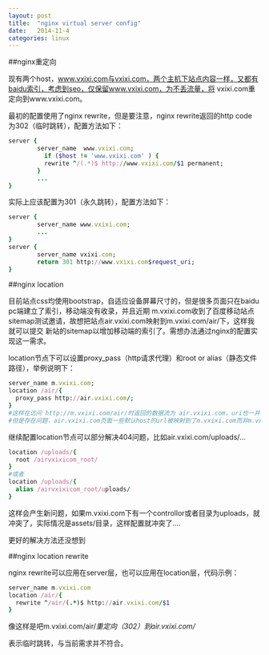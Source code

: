 ```yaml
---
layout: post
title:  "nginx virtual server config"
date:   2014-11-4
categories: linux
---
```


##nginx重定向

现有两个host，www.vxixi.com与vxixi.com，两个主机下站点内容一样，又都有baidu索引，考虑到seo，仅保留www.vxixi.com，为不丢流量，将
vxixi.com重定向到www.vxixi.com。

最初的配置使用了nginx rewrite，但是要注意，nginx rewrite返回的http code 为302（临时跳转），配置方法如下：

```ruby
server {
        server_name  www.vxixi.com;
          if ($host != 'www.vxixi.com' ) {
          rewrite ^/(.*)$ http://www.vxixi.com/$1 permanent;
        }
        ...
}
```

实际上应该配置为301（永久跳转），配置方法如下：

```ruby
server {
        server_name www.vxixi.com;
        ...
}
server {
        server_name vxixi.com;
        return 301 http://www.vxixi.com$request_uri;
}
```

##nginx location

目前站点css均使用bootstrap，自适应设备屏幕尺寸的，但是很多页面只在baidu pc端建立了索引，移动端没有收录，并且近期
m.vxixi.com收到了百度移动站点sitemap测试邀请，故想把站点air.vxixi.com映射到m.vxixi.com/air/下，这样我就可以提交
新站的sitemap以增加移动端的索引了。需想办法通过nginx的配置实现这一需求。

location节点下可以设置proxy_pass（http请求代理）和root or alias（静态文件路径），举例说明下：

```ruby
server_name m.vxixi.com;
location /air/{
  proxy_pass http://air.vxixi.com/;
}
#这样在访问 http://m.vxixi.com/air/时返回的数据流为 air.vxixi.com，uri也一并代理了    
#但是存在问题，air.vxixi.com页面一些默认host的url被映射到了m.vxixi.com而非m.vxixi.com/air/，都变成404了...
```

继续配置location节点可以部分解决404问题，比如air.vxixi.com/uploads/...

```ruby
location /uploads/{
  root /airvxixicom_root/
}
#或者
location /uploads/{
  alias /airvxixicom_root/uploads/
}
```

这样会产生新问题，如果m.vxixi.com下有一个controllor或者目录为uploads，就冲突了，实际情况是assets/目录，这样配置就冲突了....

更好的解决方法还没想到

##nginx location rewrite

nginx rewrite可以应用在server层，也可以应用在location层，代码示例：

```ruby
server_name m.vxixi.com
location /air/{
  rewrite ^/air/(.*)$ http://air.vxixi.com/$1
}
```

像这样是吧m.vxixi.com/air/*重定向（302）到air.vxixi.com/*

表示临时跳转，与当前需求并不符合。

